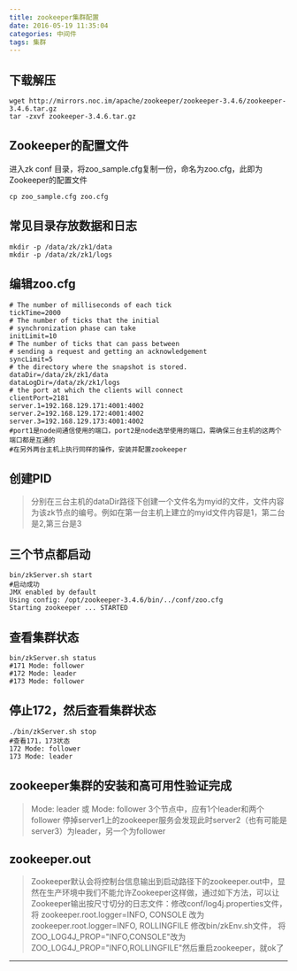 ```yaml
---
title: zookeeper集群配置
date: 2016-05-19 11:35:04
categories: 中间件
tags: 集群
---
```


## 下载解压 ##
```
wget http://mirrors.noc.im/apache/zookeeper/zookeeper-3.4.6/zookeeper-3.4.6.tar.gz
tar -zxvf zookeeper-3.4.6.tar.gz
```

## Zookeeper的配置文件 ##
进入zk conf 目录，将zoo_sample.cfg复制一份，命名为zoo.cfg，此即为Zookeeper的配置文件
```
cp zoo_sample.cfg zoo.cfg
```

<!--more-->

## 常见目录存放数据和日志 ##
```
mkdir -p /data/zk/zk1/data
mkdir -p /data/zk/zk1/logs
```

## 编辑zoo.cfg ##
```
# The number of milliseconds of each tick
tickTime=2000
# The number of ticks that the initial
# synchronization phase can take
initLimit=10
# The number of ticks that can pass between
# sending a request and getting an acknowledgement
syncLimit=5
# the directory where the snapshot is stored.
dataDir=/data/zk/zk1/data
dataLogDir=/data/zk/zk1/logs
# the port at which the clients will connect
clientPort=2181
server.1=192.168.129.171:4001:4002
server.2=192.168.129.172:4001:4002
server.3=192.168.129.173:4001:4002
#port1是node间通信使用的端口，port2是node选举使用的端口，需确保三台主机的这两个端口都是互通的
#在另外两台主机上执行同样的操作，安装并配置zookeeper
```

## 创建PID ##
>分别在三台主机的dataDir路径下创建一个文件名为myid的文件，文件内容为该zk节点的编号。例如在第一台主机上建立的myid文件内容是1，第二台是2,第三台是3

## 三个节点都启动 ##
```
bin/zkServer.sh start
#启动成功
JMX enabled by default
Using config: /opt/zookeeper-3.4.6/bin/../conf/zoo.cfg
Starting zookeeper ... STARTED
```
## 查看集群状态 ##
```
bin/zkServer.sh status
#171 Mode: follower
#172 Mode: leader
#173 Mode: follower
```
## 停止172，然后查看集群状态 ##
```
./bin/zkServer.sh stop
#查看171，173状态
172 Mode: follower
173 Mode: leader
```

## zookeeper集群的安装和高可用性验证完成 ##
>Mode: leader 或 Mode: follower
3个节点中，应有1个leader和两个follower
停掉server1上的zookeeper服务会发现此时server2（也有可能是server3）为leader，另一个为follower

## zookeeper.out ##
>Zookeeper默认会将控制台信息输出到启动路径下的zookeeper.out中，显然在生产环境中我们不能允许Zookeeper这样做，通过如下方法，可以让Zookeeper输出按尺寸切分的日志文件：修改conf/log4j.properties文件，将
zookeeper.root.logger=INFO, CONSOLE
改为zookeeper.root.logger=INFO, ROLLINGFILE
修改bin/zkEnv.sh文件，
将ZOO_LOG4J_PROP="INFO,CONSOLE"改为
ZOO_LOG4J_PROP="INFO,ROLLINGFILE"然后重启zookeeper，就ok了
    
---



